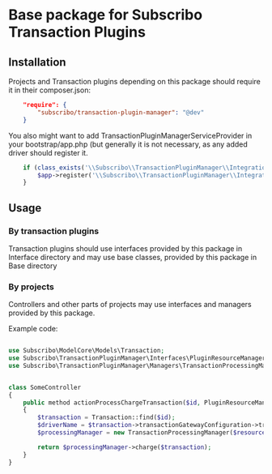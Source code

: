 # Base package for Subscribo Transaction Plugins

## Installation

Projects and Transaction plugins depending on this package should require it in their composer.json:

```json
    "require": {
        "subscribo/transaction-plugin-manager": "@dev"
    }
```

You also might want to add TransactionPluginManagerServiceProvider in your bootstrap/app.php
(but generally it is not necessary, as any added driver should register it.
```php
    if (class_exists('\\Subscribo\\TransactionPluginManager\\Integration\\Laravel\\TransactionPluginManagerServiceProvider')) {
        $app->register('\\Subscribo\\TransactionPluginManager\\Integration\\Laravel\\TransactionPluginManagerServiceProvider');
    }
```

## Usage

### By transaction plugins

Transaction plugins should use interfaces provided by this package in Interface directory
and may use base classes, provided by this package in Base directory

### By projects

Controllers and other parts of projects may use interfaces and managers provided by this package.

Example code:

```php

use Subscribo\ModelCore\Models\Transaction;
use Subscribo\TransactionPluginManager\Interfaces\PluginResourceManagerInterface;
use Subscribo\TransactionPluginManager\Managers\TransactionProcessingManager;


class SomeController
{
    public method actionProcessChargeTransaction($id, PluginResourceManagerInterface $resourceManager)
    {
        $transaction = Transaction::find($id);
        $driverName = $transaction->transactionGatewayConfiguration->transactionGateway->driver;
        $processingManager = new TransactionProcessingManager($resourceManager, $driverName);

        return $processingManager->charge($transaction);
    }
}

```
